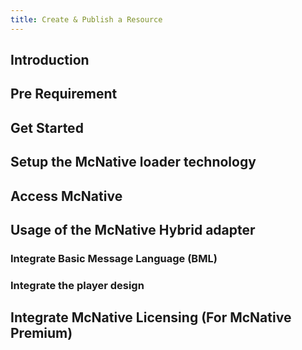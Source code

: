 ```yaml
---
title: Create & Publish a Resource
---
```


## Introduction


## Pre Requirement


## Get Started 

## Setup the McNative loader technology

## Access McNative

## Usage of the McNative Hybrid adapter

### Integrate Basic Message Language (BML)

### Integrate the player design

## Integrate McNative Licensing (For McNative Premium)
